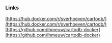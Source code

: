 ### Links
[https://hub.docker.com/r/sverhoeven/cartodb/](https://hub.docker.com/r/sverhoeven/cartodb/)
[https://github.com/ihmeuw/cartodb-docker](https://github.com/ihmeuw/cartodb-docker)
[]()
[]()
[]()
